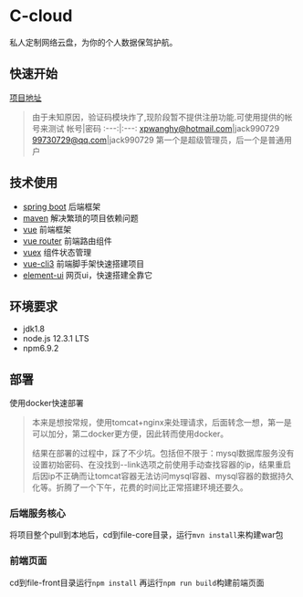 # C-cloud
私人定制网络云盘，为你的个人数据保驾护航。
## 快速开始
<a href="39.105.143.29">项目地址</a>

> 由于未知原因，验证码模块炸了,现阶段暂不提供注册功能.可使用提供的帐号来测试
> 帐号|密码
> :---:|:---:
> xpwanghy@hotmail.com|jack990729
> 99730729@qq.com|jack990729
> 第一个是超级管理员，后一个是普通用户

## 技术使用
+ [spring boot](https://spring.io/projects/spring-boot/) 后端框架
+ [maven](http://maven.apache.org/) 解决繁琐的项目依赖问题
+ [vue](https://cn.vuejs.org/) 前端框架
+ [vue router](https://router.vuejs.org/zh/) 前端路由组件
+ [vuex](https://vuex.vuejs.org/zh/) 组件状态管理
+ [vue-cli3](https://cli.vuejs.org/zh/) 前端脚手架快速搭建项目
+ [element-ui](https://element.eleme.cn/#/zh-CN) 网页ui，快速搭建全靠它

## 环境要求
+ jdk1.8
+ node.js 12.3.1 LTS
+ npm6.9.2

## 部署
使用docker快速部署
> 本来是想按常规，使用tomcat+nginx来处理请求，后面转念一想，第一是可以加分，第二docker更方便，因此转而使用docker。
> 
> 结果在部署的过程中，踩了不少坑。包括但不限于：mysql数据库服务没有设置初始密码、在没找到--link选项之前使用手动查找容器的ip，结果重启后因ip不正确而让tomcat容器无法访问mysql容器、mysql容器的数据持久化等。折腾了一个下午，花费的时间比正常搭建环境还要久。
### 后端服务核心
将项目整个pull到本地后，cd到file-core目录，运行`mvn install`来构建war包
### 前端页面
cd到file-front目录运行`npm install` 再运行`npm run build`构建前端页面 
